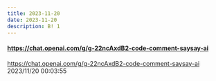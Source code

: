 ```yaml
---
title: 2023-11-20
date: 2023-11-20
description: B! 1
---
```


#### https://chat.openai.com/g/g-22ncAxdB2-code-comment-saysay-ai
https://chat.openai.com/g/g-22ncAxdB2-code-comment-saysay-ai<br>
2023/11/20 00:03:55<br>


